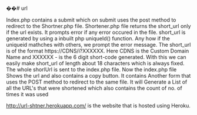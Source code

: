 ��# url

Index.php contains a submit which on submit uses the post method to redirect to the Shortner.php file.
Shortener.php file returns the short_url only if the url exists. It prompts error if any error occured in the file.
short_url is generated by using a inbuilt php uniqueId() function. Any how if the uniqueid mathches with others, we prompt the error message.
The short_url is of the format https://CDNS/i?XXXXXX. Here CDNS is the Custom Domain Name and XXXXXX - is the 6 digit short-code generated. 
With this we can easily make short_url of length about 18 characters which is always fixed.
The whole shorlUrl is sent to the index.php file. Now the index.php file Shows the url and also contains a copy button. 
It contains Another form that uses the POST method to redirect to the same file.
It will Generate a List of all the URL's that were shortened which also contains the count of no. of times it was used


http://url-shtner.herokuapp.com/ is the website that is hosted using Heroku.
